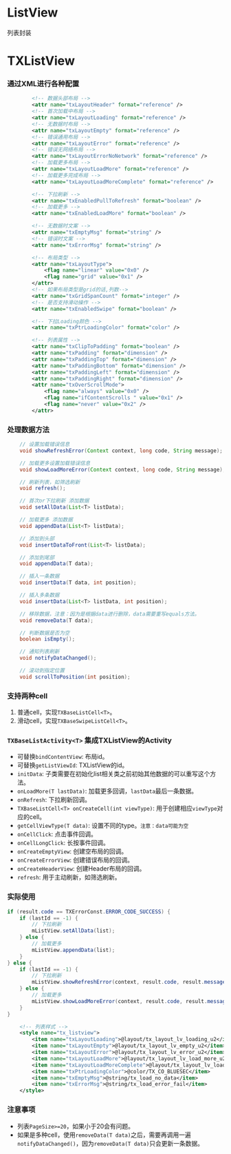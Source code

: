 # ListView
列表封装

# TXListView
### 通过XML进行各种配置
```xml
        <!-- 数据头部布局 -->
        <attr name="txLayoutHeader" format="reference" />
        <!-- 首次加载中布局 -->
        <attr name="txLayoutLoading" format="reference" />
        <!-- 无数据时布局 -->
        <attr name="txLayoutEmpty" format="reference" />
        <!-- 错误通用布局 -->
        <attr name="txLayoutError" format="reference" />
        <!-- 错误无网络布局 -->
        <attr name="txLayoutErrorNoNetwork" format="reference" />
        <!-- 加载更多布局 -->
        <attr name="txLayoutLoadMore" format="reference" />
        <!-- 加载更多完成布局 -->
        <attr name="txLayoutLoadMoreComplete" format="reference" />

        <!-- 下拉刷新 -->
        <attr name="txEnabledPullToRefresh" format="boolean" />
        <!-- 加载更多 -->
        <attr name="txEnabledLoadMore" format="boolean" />

        <!-- 无数据时文案 -->
        <attr name="txEmptyMsg" format="string" />
        <!-- 错误时文案 -->
        <attr name="txErrorMsg" format="string" />

        <!-- 布局类型 -->
        <attr name="txLayoutType">
            <flag name="linear" value="0x0" />
            <flag name="grid" value="0x1" />
        </attr>
        <!-- 如果布局类型是grid的话,列数-->
        <attr name="txGridSpanCount" format="integer" />
        <!-- 是否支持滑动操作 -->
        <attr name="txEnabledSwipe" format="boolean" />

        <!-- 下拉Loading颜色 -->
        <attr name="txPtrLoadingColor" format="color" />

        <!-- 列表属性 -->
        <attr name="txClipToPadding" format="boolean" />
        <attr name="txPadding" format="dimension" />
        <attr name="txPaddingTop" format="dimension" />
        <attr name="txPaddingBottom" format="dimension" />
        <attr name="txPaddingLeft" format="dimension" />
        <attr name="txPaddingRight" format="dimension" />
        <attr name="txOverScrollMode">
            <flag name="always" value="0x0" />
            <flag name="ifContentScrolls " value="0x1" />
            <flag name="never" value="0x2" />
        </attr>
```

### 处理数据方法
```java
    // 设置加载错误信息
    void showRefreshError(Context context, long code, String message);

    // 加载更多设置加载错误信息
    void showLoadMoreError(Context context, long code, String message);

    // 刷新列表，如筛选刷新
    void refresh();

    // 首次or下拉刷新 添加数据
    void setAllData(List<T> listData);

    // 加载更多 添加数据
    void appendData(List<T> listData);

    // 添加到头部
    void insertDataToFront(List<T> listData);

    // 添加到尾部
    void appendData(T data);

    // 插入一条数据
    void insertData(T data, int position);

    // 插入多条数据
    void insertData(List<T> listData, int position);

    // 移除数据，注意：因为是根据data进行删除，data需要重写equals方法。
    void removeData(T data);

    // 判断数据是否为空
    boolean isEmpty();

    // 通知列表刷新
    void notifyDataChanged();

    // 滚动到指定位置
    void scrollToPosition(int position);
```

### 支持两种cell
1. 普通cell，实现`TXBaseListCell<T>`。
2. 滑动cell，实现`TXBaseSwipeListCell<T>`。

### `TXBaseListActivity<T>` 集成TXListView的Activity
- 可替换`bindContentView`: 布局id。
- 可替换`getListViewId`: TXListView的id。
- `initData`: 子类需要在初始化list相关类之前初始其他数据的可以重写这个方法。
- `onLoadMore(T lastData)`: 加载更多回调，`lastData`最后一条数据。
- `onRefresh`: 下拉刷新回调。
- `TXBaseListCell<T> onCreateCell(int viewType)`: 用于创建相应`viewType`对应的cell。
- `getCellViewType(T data)`: 设置不同的type。`注意：data可能为空`
- `onCellClick`: 点击事件回调。
- `onCellLongClick`: 长按事件回调。
- `onCreateEmptyView`: 创建空布局的回调。
- `onCreateErrorView`: 创建错误布局的回调。
- `onCreateHeaderView`: 创建Header布局的回调。
- `refresh`: 用于主动刷新，如筛选刷新。

### 实际使用
```java
if (result.code == TXErrorConst.ERROR_CODE_SUCCESS) {
    if (lastId == -1) {
        // 下拉刷新
        mListView.setAllData(list);
    } else {
        // 加载更多
        mListView.appendData(list);
    }
} else {
    if (lastId == -1) {
        // 下拉刷新
        mListView.showRefreshError(context, result.code, result.message);
    } else {
        // 加载更多
        mListView.showLoadMoreError(context, result.code, result.message);
    }
}
```

```xml
    <!-- 列表样式 -->
    <style name="tx_listview">
        <item name="txLayoutLoading">@layout/tx_layout_lv_loading_u2</item>
        <item name="txLayoutEmpty">@layout/tx_layout_lv_empty_u2</item>
        <item name="txLayoutError">@layout/tx_layout_lv_error_u2</item>
        <item name="txLayoutLoadMore">@layout/tx_layout_lv_load_more_u2</item>
        <item name="txLayoutLoadMoreComplete">@layout/tx_layout_lv_load_more_complete_u2</item>
        <item name="txPtrLoadingColor">@color/TX_CO_BLUESEC</item>
        <item name="txEmptyMsg">@string/tx_load_no_data</item>
        <item name="txErrorMsg">@string/tx_load_error_fail</item>
    </style>
```

### 注意事项
- 列表`PageSize>=20`，如果小于20会有问题。
- 如果是多种cell，使用`removeData(T data)`之后，需要再调用一遍`notifyDataChanged()`，因为`removeData(T data)`只会更新一条数据。
